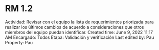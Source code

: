 # RM 1.2

Actividad: Revisar con el equipo la lista de requerimientos priorizada para realizar los últimos cambios de acuerdo a consideraciones que otros miembros del equipo puedan identificar.
Created time: June 9, 2022 11:17 AM
Encargado: Todos
Etapa: Validación y verificación
Last edited by: Pau
Property: Pau